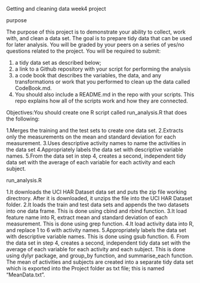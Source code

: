 Getting and cleaning data week4 project

purpose

The purpose of this project is to demonstrate your ability to collect, work with, and clean a data set. The goal is to prepare tidy data that can be used for later analysis. You will be graded by your peers on a series of yes/no questions related to the project. You will be required to submit: 
1. a tidy data set as described below;
2. a link to a Github repository with your script for performing the analysis
3. a code book that describes the variables, the data, and any transformations or work that you performed to clean up the data called CodeBook.md. 
4. You should also include a README.md in the repo with your scripts. This repo explains how all of the scripts work and how they are connected.


Objectives:You should create one R script called run_analysis.R that does the following:

1.Merges the training and the test sets to create one data set.
2.Extracts only the measurements on the mean and standard deviation for each measurement.
3.Uses descriptive activity names to name the activities in the data set
4.Appropriately labels the data set with descriptive variable names.
5.From the data set in step 4, creates a second, independent tidy data set with the average of each variable for each activity and each subject.


run_analysis.R

1.It downloads the UCI HAR Dataset data set and puts the zip file working directrory. After it is downloaded, it unzips the file into the UCI HAR Dataset folder.
2.It loads the train and test data sets and appends the two datasets into one data frame. This is done using cbind and rbind function. 
3.It load feature name into R, extract mean and standard deviation of each measurement. This is done using grep function.
4.It load activity data into R, and replace 1 to 6 with activity names.
5.Appropriately labels the data set with descriptive variable names. This is done using gsub function.
6. From the data set in step 4, creates a second, independent tidy data set with the average of each variable for each activity and each subject. This is done using dylyr package, and group_by function, and summarise_each function. The mean of activities and subjects are created into a separate tidy data set which is exported into the Project folder as txt file; this is named “MeanData.txt”.

